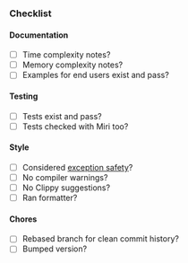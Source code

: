 ### Checklist

#### Documentation

- [ ] Time complexity notes?
- [ ] Memory complexity notes?
- [ ] Examples for end users exist and pass?

#### Testing

- [ ] Tests exist and pass?
- [ ] Tests checked with Miri too?

#### Style

- [ ] Considered [exception safety](https://doc.rust-lang.org/nomicon/exception-safety.html)?
- [ ] No compiler warnings?
- [ ] No Clippy suggestions?
- [ ] Ran formatter?

#### Chores

- [ ] Rebased branch for clean commit history?
- [ ] Bumped version?
